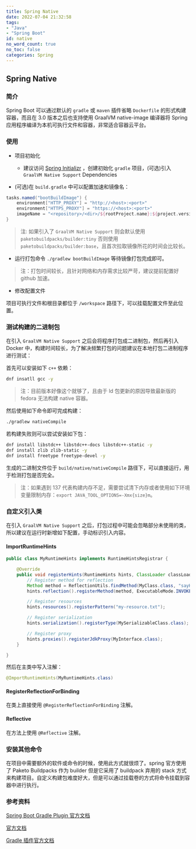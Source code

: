 ```yaml
---
title: Spring Native
date: 2022-07-04 21:32:58
tags:
- "Java"
- "Spring Boot"
id: native
no_word_count: true
no_toc: false
categories: Spring
---
```


## Spring Native

### 简介

Spring Boot 可以通过默认的 `gradle` 或 `maven` 插件省略 `Dockerfile` 的形式构建容器，而且在 3.0 版本之后也支持使用 GraalVM native-image 编译器将 Spring 应用程序编译为本机可执行文件和容器，非常适合容器云平台。

### 使用

- 项目初始化
  - 建议访问 [Spring Initializr](https://start.spring.io/) ，创建初始化 `gradle` 项目，(可选)引入 `GraalVM Native Support` Dependencies

- (可选)在 `build.gradle` 中可以配置加速和镜像名：

```groovy
tasks.named("bootBuildImage") {
    environment["HTTP_PROXY"] = "http://<host>:<port>"
    environment["HTTPS_PROXY"] = "https://<host>:<port>"
    imageName = "<repository>/<dir>/${rootProject.name}:${project.version}"
}
```

> 注: 如果引入了 `GraalVM Native Support` 则会默认使用 `paketobuildpacks/builder:tiny` 否则使用 `paketobuildpacks/builder:base`，且首次拉取镜像所花的时间会比较长。

- 运行打包命令 `./gradlew bootBuildImage` 等待镜像打包完成即可。

> 注：打包时间较长，且针对网络和内存需求比较严苛，建议提前配置好 github 加速。

- 修改配置文件

项目可执行文件和根目录都位于 `/workspace` 路径下，可以挂载配置文件至此位置。

### 测试构建的二进制包

在引入 `GraalVM Native Support` 之后会将程序打包成二进制包，然后再引入 Docker 中，构建时间较长，为了解决频繁打包的问题建议在本地打包二进制程序进行测试：

首先可以安装如下 `c++` 依赖：

```bash
dnf insatll gcc -y
```

> 注：目前版本好像这个就够了，且由于 ld 包更新的原因导致最新版的 fedora 无法构建 native 容器。


然后使用如下命令即可完成构建：

```bash
./gradlew nativeCompile
```

若构建失败则可以尝试安装如下包：

```bash
dnf install libstdc++ libstdc++-docs libstdc++-static -y
dnf install zlib zlib-static -y
dnf install freetype freetype-devel -y
```

生成的二进制文件位于 `build/native/nativeCompile` 路径下，可以直接运行，用于检测打包是否完全。

> 注：如果遇到 137 代表构建内存不足，需要尝试清下内存或者使用如下环境变量限制内存：`export JAVA_TOOL_OPTIONS=-Xmx{size}m`。

### 自定义引入类

在引入 `GraalVM Native Support` 之后，打包过程中可能会忽略部分未使用的类，所以建议在运行时新增如下配置，手动标识引入内容。

#### ImportRuntimeHints

```java
public class MyRuntimeHints implements RuntimeHintsRegistrar {

    @Override
    public void registerHints(RuntimeHints hints, ClassLoader classLoader) {
        // Register method for reflection
        Method method = ReflectionUtils.findMethod(MyClass.class, "sayHello", String.class);
        hints.reflection().registerMethod(method, ExecutableMode.INVOKE);

        // Register resources
        hints.resources().registerPattern("my-resource.txt");

        // Register serialization
        hints.serialization().registerType(MySerializableClass.class);

        // Register proxy
        hints.proxies().registerJdkProxy(MyInterface.class);
    }

}
```

然后在主类中写入注解：

```java
@ImportRuntimeHints(MyRuntimeHints.class)
```

#### RegisterReflectionForBinding

在类上直接使用 `@RegisterReflectionForBinding` 注解。

#### Reflective

在方法上使用 `@Reflective` 注解。

### 安装其他命令

在项目中需要额外的软件或命令的时候，使用此方式就很烦了。spring 官方使用了 Paketo Buildpacks 作为 builder 但是它采用了 buildpack 弃用的 stack 方式来构建项目。自定义构建包难度好大，但是可以通过挂载卷的方式将命令挂载到容器中进行执行。

### 参考资料

[Spring Boot Gradle Plugin 官方文档](https://docs.spring.io/spring-boot/docs/current/gradle-plugin/reference/htmlsingle/)

[官方文档](https://docs.spring.io/spring-boot/docs/current/reference/html/native-image.html)

[Gradle 插件官方文档](https://graalvm.github.io/native-build-tools/latest/gradle-plugin.html)
